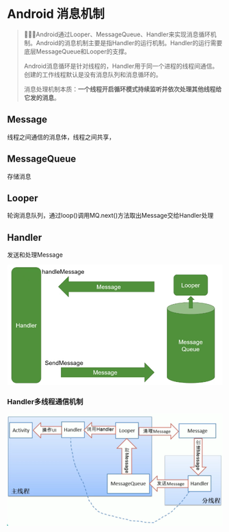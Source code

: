 # Android 消息机制

> :email::email::email:Android通过Looper、MessageQueue、Handler来实现消息循环机制。Android的消息机制主要是指Handler的运行机制。Handler的运行需要底层MessageQueue和Looper的支撑。
>
> Android消息循环是针对线程的，Handler用于同一个进程的线程间通信。创建的工作线程默认是没有消息队列和消息循环的。
>
> 消息处理机制本质：**一个线程开启循环模式持续监听并依次处理其他线程给它发的消息**。



## Message

线程之间通信的消息体，线程之间共享，

## MessageQueue

存储消息

## Looper

轮询消息队列，通过loop()调用MQ.next()方法取出Message交给Handler处理

## Handler

发送和处理Message

![image-20231020165014727](../img/image-20231020165014727.png)

### Handler多线程通信机制

![image-20231020165321176](../img/image-20231020165321176.png)



